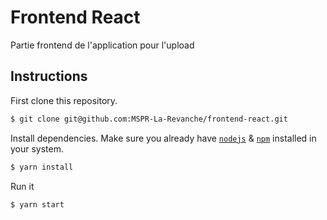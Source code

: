 # Frontend React

Partie frontend de l'application pour l'upload

## Instructions

First clone this repository.
```bash
$ git clone git@github.com:MSPR-La-Revanche/frontend-react.git
```

Install dependencies. Make sure you already have [`nodejs`](https://nodejs.org/en/) & [`npm`](https://www.npmjs.com/) installed in your system.
```bash
$ yarn install
```

Run it
```bash
$ yarn start
```
